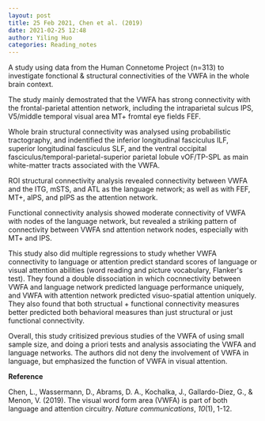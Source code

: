```yaml
---
layout: post
title: 25 Feb 2021, Chen et al. (2019)
date: 2021-02-25 12:48
author: Yiling Huo
categories: Reading_notes
---
```

<!-- wp:paragraph -->
<p>A study using data from the Human Connetome Project (n=313) to investigate fonctional &amp; structural connectivities of the VWFA in the whole brain context.</p>
<!-- /wp:paragraph -->

<!-- wp:paragraph -->
<p>The study mainly demostrated that the VWFA has strong connectivity with the frontal-parietal attention network, including the intraparietal sulcus IPS, V5/middle temporal visual area MT+ fromtal eye fields FEF.</p>
<!-- /wp:paragraph -->

<!-- wp:paragraph -->
<p>Whole brain structural connectivity was analysed using probabilistic tractography, and indentified the inferior longitudinal fasciculus ILF, superior longitudinal fasciculus SLF, and the ventral occipital fasciculus/temporal-parietal-superior parietal lobule vOF/TP-SPL as main white-matter tracts associated with the VWFA. </p>
<!-- /wp:paragraph -->

<!-- wp:paragraph -->
<p>ROI structural connectivity analysis revealed connectivity between VWFA and the ITG, mSTS, and ATL as the language network; as well as with FEF, MT+, aIPS, and pIPS as the attention network. </p>
<!-- /wp:paragraph -->

<!-- wp:paragraph -->
<p>Functional connectivity analysis showed moderate connectivity of VWFA with nodes of the language network, but revealed a striking pattern of connectivity between VWFA snd attention network nodes, especially with MT+ and IPS. </p>
<!-- /wp:paragraph -->

<!-- wp:paragraph -->
<p>This study also did multiple regressions to study whether VWFA connectivity to language or attention predict standard scores of language or visual attention abilities (word reading and picture vocabulary, Flanker's test). They found a double dissociation in which cocnnectivity between VWFA and language network predicted language performance uniquely, and VWFA with attention network predicted visuo-spatial attention uniquely. They also found that both structual + functional connectivity measures better predicted both behavioral measures than just structural or just functional connectivity. </p>
<!-- /wp:paragraph -->

<!-- wp:paragraph -->
<p>Overall, this study critisized previous studies of the VWFA of using small sample size, and doing a priori tests and analysis associating the VWFA and language networks. The authors did not deny the involvement of VWFA in language, but emphasized the function of VWFA in visual attention.</p>
<!-- /wp:paragraph -->

<!-- wp:paragraph -->
<p><strong>Reference</strong></p>
<!-- /wp:paragraph -->

<!-- wp:paragraph -->
<p>Chen, L., Wassermann, D., Abrams, D. A., Kochalka, J., Gallardo-Diez, G., &amp; Menon, V. (2019). The visual word form area (VWFA) is part of both language and attention circuitry. <em>Nature communications</em>, <em>10</em>(1), 1-12.</p>
<!-- /wp:paragraph -->
